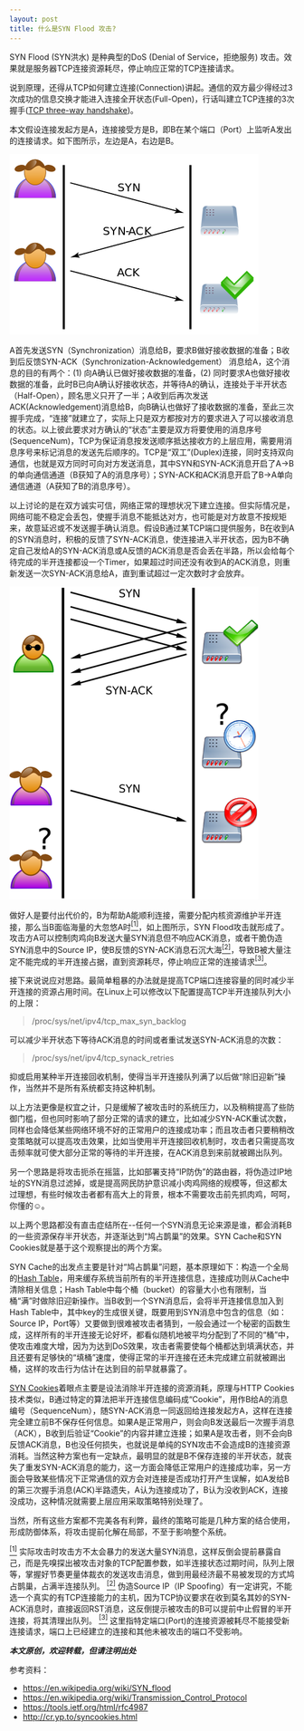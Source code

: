 ```yaml
---
layout: post
title: 什么是SYN Flood 攻击?
---
```


SYN Flood (SYN洪水) 是种典型的DoS (Denial of Service，拒绝服务) 攻击。效果就是服务器TCP连接资源耗尽，停止响应正常的TCP连接请求。

说到原理，还得从TCP如何建立连接(Connection)讲起。通信的双方最少得经过3次成功的信息交换才能进入连接全开状态(Full-Open)，行话叫建立TCP连接的3次握手([TCP three-way handshake](https://en.wikipedia.org/wiki/Transmission_Control_Protocol#Connection_establishment))。

本文假设连接发起方是A，连接接受方是B，即B在某个端口（Port）上监听A发出的连接请求。如下图所示，左边是A，右边是B。

![正常的TCP三次握手，From Wikipedia](/images/2016-08-29/正常的TCP三次握手.png)

A首先发送SYN（Synchronization）消息给B，要求B做好接收数据的准备；B收到后反馈SYN-ACK（Synchronization-Acknowledgement） 消息给A，这个消息的目的有两个：(1) 向A确认已做好接收数据的准备，(2) 同时要求A也做好接收数据的准备，此时B已向A确认好接收状态，并等待A的确认，连接处于半开状态（Half-Open），顾名思义只开了一半；A收到后再次发送ACK(Acknowledgement)消息给B，向B确认也做好了接收数据的准备，至此三次握手完成，“连接”就建立了，实际上只是双方都按对方的要求进入了可以接收消息的状态。以上彼此要求对方确认的“状态”主要是双方将要使用的消息序号(SequenceNum)，TCP为保证消息按发送顺序抵达接收方的上层应用，需要用消息序号来标记消息的发送先后顺序的。TCP是“双工”(Duplex)连接，同时支持双向通信，也就是双方同时可向对方发送消息，其中SYN和SYN-ACK消息开启了A→B的单向通信通道（B获知了A的消息序号）；SYN-ACK和ACK消息开启了B→A单向通信通道（A获知了B的消息序号）。

以上讨论的是在双方诚实可信，网络正常的理想状况下建立连接。但实际情况是，网络可能不稳定会丢包，使握手消息不能抵达对方，也可能是对方故意不按规矩来，故意延迟或不发送握手确认消息。假设B通过某TCP端口提供服务，B在收到A的SYN消息时，积极的反馈了SYN-ACK消息，使连接进入半开状态，因为B不确定自己发给A的SYN-ACK消息或A反馈的ACK消息是否会丢在半路，所以会给每个待完成的半开连接都设一个Timer，如果超过时间还没有收到A的ACK消息，则重新发送一次SYN-ACK消息给A，直到重试超过一定次数时才会放弃。

![SYN Flood, From Wikipedia](/images/2016-08-29/SYNFlooding.png)

做好人是要付出代价的，B为帮助A能顺利连接，需要分配内核资源维护半开连接，那么当B面临海量的大忽悠A时<a name="1">[<sup>[1]</sup>](#1ref)</a>，如上图所示，SYN Flood攻击就形成了。攻击方A可以控制肉鸡向B发送大量SYN消息但不响应ACK消息，或者干脆伪造SYN消息中的Source IP，使B反馈的SYN-ACK消息石沉大海<a name="2">[<sup>[2]</sup>](#2ref)</a>，导致B被大量注定不能完成的半开连接占据，直到资源耗尽，停止响应正常的连接请求<a name="3">[<sup>[3]</sup>](#3ref)</a>。

接下来说说应对思路。最简单粗暴的办法就是提高TCP端口连接容量的同时减少半开连接的资源占用时间。在Linux上可以修改以下配置提高TCP半开连接队列大小的上限：
> /proc/sys/net/ipv4/tcp_max_syn_backlog

可以减少半开状态下等待ACK消息的时间或者重试发送SYN-ACK消息的次数：
> /proc/sys/net/ipv4/tcp_synack_retries

抑或启用某种半开连接回收机制，使得当半开连接队列满了以后做“除旧迎新”操作，当然并不是所有系统都支持这种机制。

以上方法更像是权宜之计，只是缓解了被攻击时的系统压力，以及稍稍提高了些防御门槛，但也同时影响了部分正常的请求的建立，比如减少SYN-ACK重试次数，同样也会降低某些网络环境不好的正常用户的连接成功率；而且攻击者只要稍稍改变策略就可以提高攻击效果，比如当使用半开连接回收机制时，攻击者只需提高攻击频率就可使大部分正常的等待的半开连接，在ACK消息到来前就被踢出队列。

另一个思路是将攻击扼杀在摇篮，比如部署支持“IP防伪”的路由器，将伪造过IP地址的SYN消息过滤掉，或是提高网民防护意识减小肉鸡网络的规模等，但这都太过理想，有些时候攻击者都有高大上的背景，根本不需要攻击前先抓肉鸡，呵呵，你懂的☺。

以上两个思路都没有直击症结所在--任何一个SYN消息无论来源是谁，都会消耗B的一些资源保存半开状态，并逐渐达到“鸠占鹊巢”的效果。SYN Cache和SYN Cookies就是基于这个观察提出的两个方案。

SYN Cache的出发点主要是针对“鸠占鹊巢”问题，基本原理如下：构造一个全局的[Hash Table](https://en.wikipedia.org/wiki/Hash_table)，用来缓存系统当前所有的半开连接信息，连接成功则从Cache中清除相关信息；Hash Table中每个桶（bucket）的容量大小也有限制，当桶“满”时做除旧迎新操作。当B收到一个SYN消息后，会将半开连接信息加入到Hash Table中，其中key的生成很关键，既要用到SYN消息中包含的信息（如：Source IP，Port等）又要做到很难被攻击者猜到，一般会通过一个秘密的函数生成，这样所有的半开连接无论好坏，都看似随机地被平均分配到了不同的“桶”中，使攻击难度大增，因为为达到DoS效果，攻击者需要使每个桶都达到填满状态，并且还要有足够快的“填桶”速度，使得正常的半开连接在还未完成建立前就被踢出桶，这样的攻击行为估计在达到目的前早就暴露了。

[SYN Cookies](https://en.wikipedia.org/wiki/SYN_cookies)着眼点主要是设法消除半开连接的资源消耗，原理与HTTP Cookies技术类似，B通过特定的算法把半开连接信息编码成“Cookie”，用作B给A的消息编号（SequenceNum），随SYN-ACK消息一同返回给连接发起方A，这样在连接完全建立前B不保存任何信息。如果A是正常用户，则会向B发送最后一次握手消息（ACK），B收到后验证“Cookie”的内容并建立连接；如果A是攻击者，则不会向B反馈ACK消息，B也没任何损失，也就说是单纯的SYN攻击不会造成B的连接资源消耗。当然这种方案也有一定缺点，最明显的就是B不保存连接的半开状态，就丧失了重发SYN-ACK消息的能力，这一方面会降低正常用户的连接成功率，另一方面会导致某些情况下正常通信的双方会对连接是否成功打开产生误解，如A发给B的第三次握手消息(ACK)半路遗失，A认为连接成功了，B认为没收到ACK，连接没成功，这种情况就需要上层应用采取策略特别处理了。

当然，所有这些方案都不完美各有利弊，最终的策略可能是几种方案的结合使用，形成防御体系，将攻击提前化解在局部，不至于影响整个系统。

<a name="1ref">[<sup>[1]</sup>](#1)</a> 实际攻击时攻击方不太会暴力的发送大量SYN消息，这样反倒会提前暴露自己，而是先嗅探出被攻击对象的TCP配置参数，如半连接状态过期时间，队列上限等，掌握好节奏更量体裁衣的发送攻击消息，做到用最经济最不易被发现的方式鸠占鹊巢，占满半连接队列。
<a name="2ref">[<sup>[2]</sup>](#2)</a> 伪造Source IP（IP Spoofing）有一定讲究，不能选一个真实的有TCP连接能力的主机，因为TCP协议要求在收到莫名其妙的SYN-ACK消息时，直接返回RST消息，这反倒提示被攻击的B可以提前中止假冒的半开连接，将其清理出队列。
<a name="3ref">[<sup>[3]</sup>](#3)</a> 这里指特定端口(Port)的连接资源被耗尽不能接受新连接请求，端口上已经建立的连接和其他未被攻击的端口不受影响。

***本文原创，欢迎转载，但请注明出处***

参考资料：
* https://en.wikipedia.org/wiki/SYN_flood
* https://en.wikipedia.org/wiki/Transmission_Control_Protocol
* https://tools.ietf.org/html/rfc4987
* http://cr.yp.to/syncookies.html